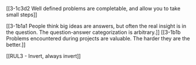 [[3-1c3d2 Well defined problems are completable, and allow you to take small steps]]

[[3-1b1a1 People think big ideas are answers, but often the real insight is in the question. The question-answer categorization is arbitrary.]]
[[3-1b1b Problems encountered during projects are valuable. The harder they are the better.]]

[[RUL3 - Invert, always invert]]

